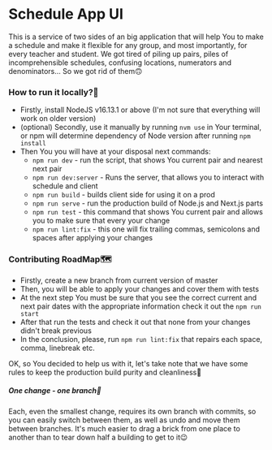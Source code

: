 # Schedule App UI

This is a service of two sides of an big application that will help You to make a schedule and make it flexible for any group, and most importantly, for every teacher and student. We got tired of piling up pairs, piles of incomprehensible schedules, confusing locations, numerators and denominators... So we got rid of them🙃

### How to run it locally?🤔

- Firstly, install NodeJS v16.13.1 or above (I'm not sure that everything will work on older version)
- (optional) Secondly, use it manually by running `nvm use` in Your terminal, or npm will determine dependency of Node version after running `npm install`
- Then You you will have at your disposal next commands:
  - `npm run dev` - run the script, that shows You current pair and nearest next pair
  - `npm run dev:server` - Runs the server, that allows you to interact with schedule and client
  - `npm run build` - builds client side for using it on a prod
  - `npm run serve` - run the production build of Node.js and Next.js parts
  - `npm run test` - this command that shows You current pair and allows you to make sure that every your change
  - `npm run lint:fix` - this one will fix trailing commas, semicolons and spaces after applying your changes

### Contributing RoadMap🗺️

- Firstly, create a new branch from current version of master
- Then, you will be able to apply your changes and cover them with tests
- At the next step You must be sure that you see the correct current and next pair dates with the appropriate information check it out the `npm run start`
- After that run the tests and check it out that none from your changes didn't break previous
- In the conclusion, please, run `npm run lint:fix` that repairs each space, comma, linebreak etc.

OK, so You decided to help us with it, let's take note that we have some rules to keep the production build purity and cleanliness🙌

##### One change - one branch🌿

Each, even the smallest change, requires its own branch with commits, so you can easily switch between them, as well as undo and move them between branches. It's much easier to drag a brick from one place to another than to tear down half a building to get to it😉
